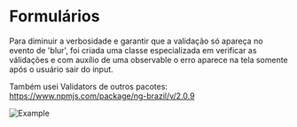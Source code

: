 # Formulários

Para diminuir a verbosidade e garantir que a validação só apareça no evento de 'blur', foi criada uma classe especializada em verificar as válidações e com auxílio de uma observable o erro aparece na tela somente após o usuário sair do input.

Também usei Validators de outros pacotes: https://www.npmjs.com/package/ng-brazil/v/2.0.9

![Example](https://github.com/Lipe1994/FormBuilderComValidatorsDoNgBrazil/blob/master/example2.png)

